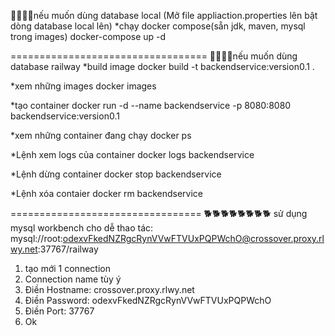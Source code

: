 👙👙👙👙nếu muốn dùng database local
(Mở file appliaction.properties lên bật dòng database local lên)
*chạy docker compose(sẵn jdk, maven, mysql trong images)
docker-compose up -d

==================================
👙👙👙👙nếu muốn dùng database railway
*build image
docker build -t backendservice:version0.1 .

*xem những images
docker images

*tạo container
docker run -d --name backendservice -p 8080:8080 backendservice:version0.1

*xem những container đang chạy
docker ps

*Lệnh xem logs của container
docker logs backendservice

*Lệnh dừng container
docker stop backendservice

*Lệnh xóa contaier
docker rm backendservice

=================================
🐕🐕🐕🐕🐕🐕🐕🐕
sử dụng mysql workbench cho dễ thao tác:
mysql://root:odexvFkedNZRgcRynVVwFTVUxPQPWchO@crossover.proxy.rlwy.net:37767/railway
1. tạo mới 1 connection
2. Connection name tùy ý
3. Điền Hostname: crossover.proxy.rlwy.net
4. Điền Password: odexvFkedNZRgcRynVVwFTVUxPQPWchO
5. Điền Port: 37767
6. Ok